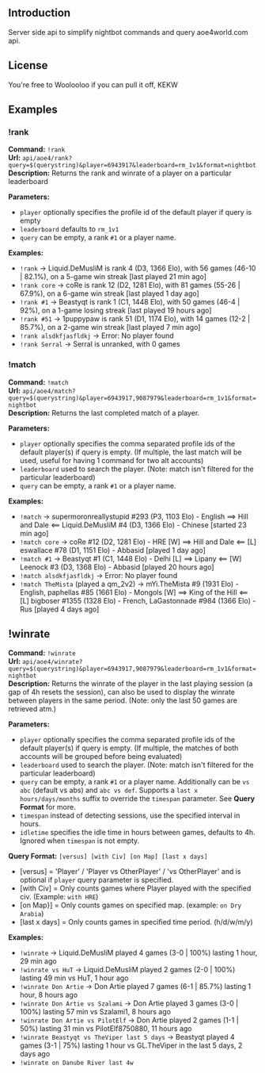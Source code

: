 
## Introduction

Server side api to simplify nightbot commands and query aoe4world.com api.

## License

You're free to Woolooloo if you can pull it off, KEKW

## Examples

### !rank

**Command:** `!rank`   
**Url:** `api/aoe4/rank?query=$(querystring)&player=6943917&leaderboard=rm_1v1&format=nightbot`  
**Description:** Returns the rank and winrate of a player on a particular leaderboard

**Parameters:**   
- `player` optionally specifies the profile id of the default player if query is empty   
- `leaderboard` defaults to `rm_1v1`  
- `query` can be empty, a rank `#1` or a player name.

**Examples:**
- `!rank` -> Liquid.DeMusliM is rank 4 (D3, 1366 Elo), with 56 games (46-10 | 82.1%), on a 5-game win streak [last played 21 min ago]   
- `!rank core` -> coRe is rank 12 (D2, 1281 Elo), with 81 games (55-26 | 67.9%), on a 6-game win streak [last played 1 day ago]   
- `!rank #1` -> Beastyqt is rank 1 (C1, 1448 Elo), with 50 games (46-4 | 92%), on a 1-game losing streak [last played 19 hours ago]   
- `!rank #51` -> 1puppypaw is rank 51 (D1, 1174 Elo), with 14 games (12-2 | 85.7%), on a 2-game win streak [last played 7 min ago]
- `!rank alsdkfjasfldkj` -> Error: No player found
- `!rank Serral` -> Serral is unranked, with 0 games

### !match

**Command:** `!match`  
**Url:** `api/aoe4/match?query=$(querystring)&player=6943917,9087979&leaderboard=rm_1v1&format=nightbot`  
**Description:** Returns the last completed match of a player.  

**Parameters:**   
- `player` optionally specifies the comma separated profile ids of the default player(s) if query is empty. (If multiple, the last match will be used, useful for having 1 command for two alt accounts)
- `leaderboard` used to search the player. (Note: match isn't filtered for the particular leaderboard)
- `query` can be empty, a rank `#1` or a player name.

**Examples:**   
- `!match` -> supermoronreallystupid #293 (P3, 1103 Elo) - English ==> Hill and Dale <== Liquid.DeMusliM #4 (D3, 1366 Elo) - Chinese [started 23 min ago]
- `!match core` -> coRe #12 (D2, 1281 Elo) - HRE [W] ==> Hill and Dale <== [L] eswallace #78 (D1, 1151 Elo) - Abbasid [played 1 day ago]
- `!match #1` -> Beastyqt #1 (C1, 1448 Elo) - Delhi [L] ==> Lipany <== [W] Leenock #3 (D3, 1368 Elo) - Abbasid [played 20 hours ago]
- `!match alsdkfjasfldkj` -> Error: No player found
- `!match TheMista` (played a qm_2v2) ->  mYi.TheMista #9 (1931 Elo) - English, paphellas #85 (1661 Elo) - Mongols [W] ==> King of the Hill <== [L] bigboser #1355 (1328 Elo) - French, LaGastonnade #984 (1366 Elo) - Rus [played 4 days ago]

## !winrate

**Command:** `!winrate`  
**Url:** `api/aoe4/winrate?query=$(querystring)&player=6943917,9087979&leaderboard=rm_1v1&format=nightbot`  
**Description:** Returns the winrate of the player in the last playing session (a gap of 4h resets the session), can also be used to display the winrate between players in the same period. (Note: only the last 50 games are retrieved atm.)

**Parameters:**   
- `player` optionally specifies the comma separated profile ids of the default player(s) if query is empty. (If multiple, the matches of both accounts will be grouped before being evaluated)
- `leaderboard` used to search the player. (Note: match isn't filtered for the particular leaderboard)
- `query` can be empty, a rank `#1` or a player name. Additionally can be `vs abc` (default vs abs) and `abc vs def`. Supports a `last x hours/days/months` suffix to override the `timespan` parameter. See **Query Format** for more.
- `timespan` instead of detecting sessions, use the specified interval in hours. 
- `idletime` specifies the idle time in hours between games, defaults to 4h. Ignored when `timespan` is not empty.

**Query Format:**
`[versus] [with Civ] [on Map] [last x days]`
- [versus] = 'Player' / 'Player vs OtherPlayer' / 'vs OtherPlayer' and is optional if `player` query parameter is specified.
- [with Civ] = Only counts games where Player played with the specified civ. (Example: `with HRE`)
- [on Map}] = Only counts games on specified map. (example: `on Dry Arabia`)
- [last x days] = Only counts games in specified time period. (h/d/w/m/y) 

**Examples:**   
- `!winrate` -> Liquid.DeMusliM played 4 games (3-0 | 100%) lasting 1 hour, 29 min ago
- `!winrate vs HuT` -> Liquid.DeMusliM played 2 games (2-0 | 100%) lasting 49 min vs HuT, 1 hour ago
- `!winrate Don Artie` -> Don Artie played 7 games (6-1 | 85.7%) lasting 1 hour, 8 hours ago
- `!winrate Don Artie vs Szalami` -> Don Artie played 3 games (3-0 | 100%) lasting 57 min vs Szalami1, 8 hours ago
- `!winrate Don Artie vs PilotElf` -> Don Artie played 2 games (1-1 | 50%) lasting 31 min vs PilotElf8750880, 11 hours ago
- `!winrate Beastyqt vs TheViper last 5 days` -> Beastyqt played 4 games (3-1 | 75%) lasting 1 hour vs GL.TheViper in the last 5 days, 2 days ago
- `!winrate on Danube River last 4w`